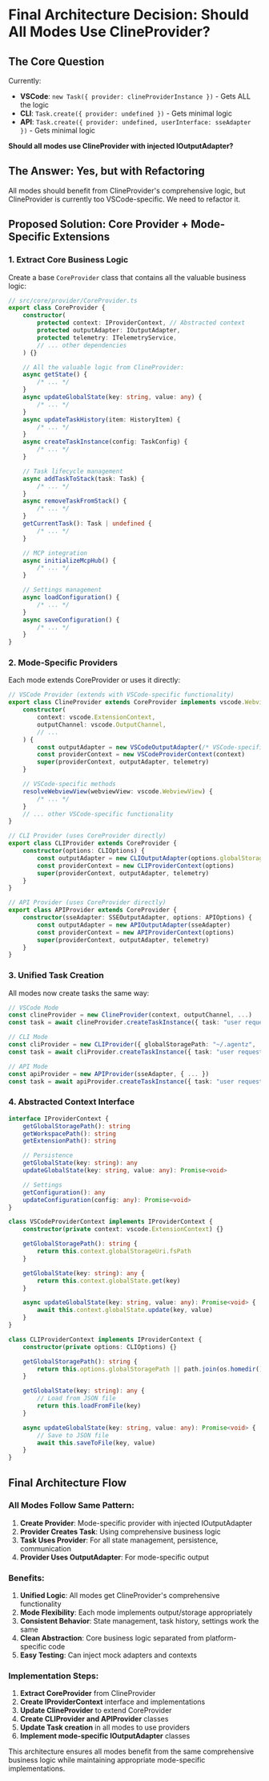 # Final Architecture Decision: Should All Modes Use ClineProvider?

## The Core Question

Currently:

- **VSCode**: `new Task({ provider: clineProviderInstance })` - Gets ALL the logic
- **CLI**: `Task.create({ provider: undefined })` - Gets minimal logic
- **API**: `Task.create({ provider: undefined, userInterface: sseAdapter })` - Gets minimal logic

**Should all modes use ClineProvider with injected IOutputAdapter?**

## The Answer: Yes, but with Refactoring

All modes should benefit from ClineProvider's comprehensive logic, but ClineProvider is currently too VSCode-specific. We need to refactor it.

## Proposed Solution: Core Provider + Mode-Specific Extensions

### 1. Extract Core Business Logic

Create a base `CoreProvider` class that contains all the valuable business logic:

```typescript
// src/core/provider/CoreProvider.ts
export class CoreProvider {
	constructor(
		protected context: IProviderContext, // Abstracted context
		protected outputAdapter: IOutputAdapter,
		protected telemetry: ITelemetryService,
		// ... other dependencies
	) {}

	// All the valuable logic from ClineProvider:
	async getState() {
		/* ... */
	}
	async updateGlobalState(key: string, value: any) {
		/* ... */
	}
	async updateTaskHistory(item: HistoryItem) {
		/* ... */
	}
	async createTaskInstance(config: TaskConfig) {
		/* ... */
	}

	// Task lifecycle management
	async addTaskToStack(task: Task) {
		/* ... */
	}
	async removeTaskFromStack() {
		/* ... */
	}
	getCurrentTask(): Task | undefined {
		/* ... */
	}

	// MCP integration
	async initializeMcpHub() {
		/* ... */
	}

	// Settings management
	async loadConfiguration() {
		/* ... */
	}
	async saveConfiguration() {
		/* ... */
	}
}
```

### 2. Mode-Specific Providers

Each mode extends CoreProvider or uses it directly:

```typescript
// VSCode Provider (extends with VSCode-specific functionality)
export class ClineProvider extends CoreProvider implements vscode.WebviewViewProvider {
	constructor(
		context: vscode.ExtensionContext,
		outputChannel: vscode.OutputChannel,
		// ...
	) {
		const outputAdapter = new VSCodeOutputAdapter(/* VSCode-specific setup */)
		const providerContext = new VSCodeProviderContext(context)
		super(providerContext, outputAdapter, telemetry)
	}

	// VSCode-specific methods
	resolveWebviewView(webviewView: vscode.WebviewView) {
		/* ... */
	}
	// ... other VSCode-specific functionality
}

// CLI Provider (uses CoreProvider directly)
export class CLIProvider extends CoreProvider {
	constructor(options: CLIOptions) {
		const outputAdapter = new CLIOutputAdapter(options.globalStoragePath)
		const providerContext = new CLIProviderContext(options)
		super(providerContext, outputAdapter, telemetry)
	}
}

// API Provider (uses CoreProvider directly)
export class APIProvider extends CoreProvider {
	constructor(sseAdapter: SSEOutputAdapter, options: APIOptions) {
		const outputAdapter = new APIOutputAdapter(sseAdapter)
		const providerContext = new APIProviderContext(options)
		super(providerContext, outputAdapter, telemetry)
	}
}
```

### 3. Unified Task Creation

All modes now create tasks the same way:

```typescript
// VSCode Mode
const clineProvider = new ClineProvider(context, outputChannel, ...)
const task = await clineProvider.createTaskInstance({ task: "user request" })

// CLI Mode
const cliProvider = new CLIProvider({ globalStoragePath: "~/.agentz", ... })
const task = await cliProvider.createTaskInstance({ task: "user request" })

// API Mode
const apiProvider = new APIProvider(sseAdapter, { ... })
const task = await apiProvider.createTaskInstance({ task: "user request" })
```

### 4. Abstracted Context Interface

```typescript
interface IProviderContext {
	getGlobalStoragePath(): string
	getWorkspacePath(): string
	getExtensionPath(): string

	// Persistence
	getGlobalState(key: string): any
	updateGlobalState(key: string, value: any): Promise<void>

	// Settings
	getConfiguration(): any
	updateConfiguration(config: any): Promise<void>
}

class VSCodeProviderContext implements IProviderContext {
	constructor(private context: vscode.ExtensionContext) {}

	getGlobalStoragePath(): string {
		return this.context.globalStorageUri.fsPath
	}

	getGlobalState(key: string): any {
		return this.context.globalState.get(key)
	}

	async updateGlobalState(key: string, value: any): Promise<void> {
		await this.context.globalState.update(key, value)
	}
}

class CLIProviderContext implements IProviderContext {
	constructor(private options: CLIOptions) {}

	getGlobalStoragePath(): string {
		return this.options.globalStoragePath || path.join(os.homedir(), ".agentz")
	}

	getGlobalState(key: string): any {
		// Load from JSON file
		return this.loadFromFile(key)
	}

	async updateGlobalState(key: string, value: any): Promise<void> {
		// Save to JSON file
		await this.saveToFile(key, value)
	}
}
```

## Final Architecture Flow

### All Modes Follow Same Pattern:

1. **Create Provider**: Mode-specific provider with injected IOutputAdapter
2. **Provider Creates Task**: Using comprehensive business logic
3. **Task Uses Provider**: For all state management, persistence, communication
4. **Provider Uses OutputAdapter**: For mode-specific output

### Benefits:

1. **Unified Logic**: All modes get ClineProvider's comprehensive functionality
2. **Mode Flexibility**: Each mode implements output/storage appropriately
3. **Consistent Behavior**: State management, task history, settings work the same
4. **Clean Abstraction**: Core business logic separated from platform-specific code
5. **Easy Testing**: Can inject mock adapters and contexts

### Implementation Steps:

1. **Extract CoreProvider** from ClineProvider
2. **Create IProviderContext** interface and implementations
3. **Update ClineProvider** to extend CoreProvider
4. **Create CLIProvider and APIProvider** classes
5. **Update Task creation** in all modes to use providers
6. **Implement mode-specific IOutputAdapter** classes

This architecture ensures all modes benefit from the same comprehensive business logic while maintaining appropriate mode-specific implementations.
